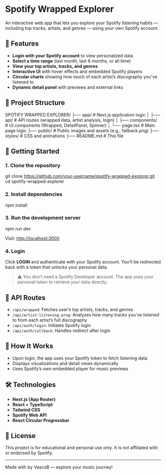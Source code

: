 # Spotify Wrapped Explorer

An interactive web app that lets you explore your Spotify listening habits — including top tracks, artists, and genres — using your own Spotify account.

## 🎷 Features

- **Login with your Spotify account** to view personalized data
- **Select a time range** (last month, last 6 months, or all time)
- **View your top artists, tracks, and genres**
- **Interactive UI** with hover effects and embedded Spotify players
- **Circular charts** showing how much of each artist’s discography you've listened to
- **Dynamic detail panel** with previews and external links

## 📁 Project Structure

SPOTIFY WRAPPED EXPLORER/
├── app/                   # Next.js application logic
│   ├── api/               # API routes (wrapped data, artist analysis, login)
│   ├── components/        # UI components (Wrapped, DetailPanel, Spinner)
│   └── page.tsx           # Main page logic
├── public/                # Public images and assets (e.g., fallback.png)
├── styles/                # CSS and animations
├── README.md              # This file

## 🚀 Getting Started

### 1. Clone the repository

git clone <https://github.com/your-username/spotify-wrapped-explorer.git>
cd spotify-wrapped-explorer

### 2. Install dependencies

npm install

### 3. Run the development server

npm run dev

Visit: [http://localhost:3000](http://localhost:3000)

### 4. Login

Click **LOGIN** and authenticate with your Spotify account. You’ll be redirected back with a token that unlocks your personal data.

> ⚠️ You don’t need a Spotify Developer account. The app uses your personal token to retrieve your data directly.

## 🔌 API Routes

- `/api/wrapped`: Fetches user’s top artists, tracks, and genres
- `/api/artist-listening-prog`: Analyzes how many tracks you’ve listened to from each artist’s full discography
- `/api/auth/login`: Initiates Spotify login
- `/api/auth/callback`: Handles redirect after login

## 🧠 How It Works

- Upon login, the app uses your Spotify token to fetch listening data
- Displays visualizations and detail views dynamically
- Uses Spotify’s own embedded player for music previews

## 🛠️ Technologies

- **Next.js (App Router)**
- **React + TypeScript**
- **Tailwind CSS**
- **Spotify Web API**
- **React Circular Progressbar**

## 📄 License

This project is for educational and personal use only.
It is not affiliated with or endorsed by Spotify.

---

Made with by VascoB — explore your music journey!
